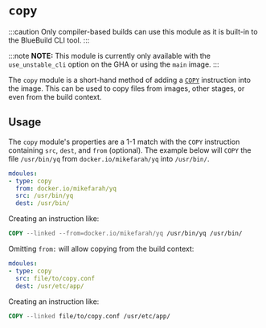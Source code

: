 # `copy`

:::caution
Only compiler-based builds can use this module as it is built-in to the BlueBuild CLI tool.
:::

:::note
**NOTE:** This module is currently only available with the `use_unstable_cli` option on the GHA or using the `main` image.
:::

The `copy` module is a short-hand method of adding a [`COPY`](https://docs.docker.com/reference/dockerfile/#copy) instruction into the image. This can be used to copy files from images, other stages, or even from the build context. 

## Usage

The `copy` module's properties are a 1-1 match with the `COPY` instruction containing `src`, `dest`, and `from` (optional). The example below will `COPY` the file `/usr/bin/yq` from `docker.io/mikefarah/yq` into `/usr/bin/`.

```yaml
mdoules:
- type: copy
  from: docker.io/mikefarah/yq
  src: /usr/bin/yq
  dest: /usr/bin/
```

Creating an instruction like:

```dockerfile
COPY --linked --from=docker.io/mikefarah/yq /usr/bin/yq /usr/bin/
```

Omitting `from:` will allow copying from the build context:

```yaml
mdoules:
- type: copy
  src: file/to/copy.conf
  dest: /usr/etc/app/
```

Creating an instruction like:

```dockerfile
COPY --linked file/to/copy.conf /usr/etc/app/
```

